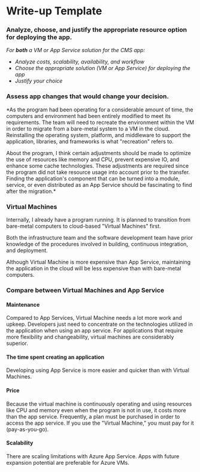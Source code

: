 # Write-up Template

### Analyze, choose, and justify the appropriate resource option for deploying the app.

*For **both** a VM or App Service solution for the CMS app:*
- *Analyze costs, scalability, availability, and workflow*
- *Choose the appropriate solution (VM or App Service) for deploying the app*
- *Justify your choice*

### Assess app changes that would change your decision.

*As the program had been operating for a considerable amount of time, the computers and environment had been entirely modified to meet its requirements. The team will need to recreate the environment within the VM in order to migrate from a bare-metal system to a VM in the cloud. Reinstalling the operating system, platform, and middleware to support the application, libraries, and frameworks is what "recreation" refers to.

About the program, I think certain adjustments should be made to optimize the use of resources like memory and CPU, prevent expensive IO, and enhance some cache technologies. These adjustments are required since the program did not take resource usage into account prior to the transfer. Finding the application's component that can be turned into a module, service, or even distributed as an App Service should be fascinating to find after the migration.* 

### Virtual Machines

Internally, I already have a program running. It is planned to transition from bare-metal computers to cloud-based "Virtual Machines" first.

Both the infrastructure team and the software development team have prior knowledge of the procedures involved in building, continuous integration, and deployment.

Although Virtual Machine is more expensive than App Service, maintaining the application in the cloud will be less expensive than with bare-metal computers.

### Compare between Virtual Machines and App Service

#### Maintenance

Compared to App Services, Virtual Machine needs a lot more work and upkeep. Developers just need to concentrate on the technologies utilized in the application when using an app service.
For applications that require more flexibility and changeability, virtual machines are considerably superior.

#### The time spent creating an application

Developing using App Service is more easier and quicker than with Virtual Machines.

#### Price

Because the virtual machine is continuously operating and using resources like CPU and memory even when the program is not in use, it costs more than the app service. Frequently, a plan must be purchased in order to access the app service. If you use the "Virtual Machine," you must pay for it (pay-as-you-go).

#### Scalability

There are scaling limitations with Azure App Service.
Apps with future expansion potential are preferable for Azure VMs.